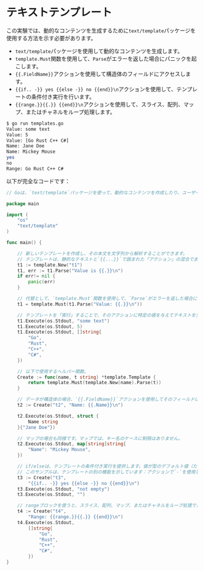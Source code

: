 # テキストテンプレート

この実験では、動的なコンテンツを生成するために`text/template`パッケージを使用する方法を示す必要があります。

- `text/template`パッケージを使用して動的なコンテンツを生成します。
- `template.Must`関数を使用して、`Parse`がエラーを返した場合にパニックを起こします。
- `{{.FieldName}}`アクションを使用して構造体のフィールドにアクセスします。
- `{{if.. -}} yes {{else -}} no {{end}}\n`アクションを使用して、テンプレートの条件付き実行を行います。
- `{{range.}}{{.}} {{end}}\n`アクションを使用して、スライス、配列、マップ、またはチャネルをループ処理します。

```sh
$ go run templates.go
Value: some text
Value: 5
Value: [Go Rust C++ C#]
Name: Jane Doe
Name: Mickey Mouse
yes
no
Range: Go Rust C++ C#
```

以下が完全なコードです：

```go
// Goは、`text/template`パッケージを使って、動的なコンテンツを作成したり、ユーザーにカスタマイズされた出力を表示したりするための組み込みのサポートを提供しています。兄弟パッケージである`html/template`は同じAPIを提供していますが、追加のセキュリティ機能があり、HTMLを生成するために使用する必要があります。

package main

import (
	"os"
	"text/template"
)

func main() {

	// 新しいテンプレートを作成し、その本文を文字列から解析することができます。
	// テンプレートは、静的なテキストと`{{...}}`で囲まれた「アクション」の混合であり、動的にコンテンツを挿入するために使用されます。
	t1 := template.New("t1")
	t1, err := t1.Parse("Value is {{.}}\n")
	if err!= nil {
		panic(err)
	}

	// 代替として、`template.Must`関数を使用して、`Parse`がエラーを返した場合にパニックを起こすことができます。これは、グローバルスコープで初期化されたテンプレートに特に役立ちます。
	t1 = template.Must(t1.Parse("Value: {{.}}\n"))

	// テンプレートを「実行」することで、そのアクションに特定の値を与えてテキストを生成します。`{{.}}`アクションは、`Execute`に渡されるパラメータとして渡される値に置き換えられます。
	t1.Execute(os.Stdout, "some text")
	t1.Execute(os.Stdout, 5)
	t1.Execute(os.Stdout, []string{
		"Go",
		"Rust",
		"C++",
		"C#",
	})

	// 以下で使用するヘルパー関数。
	Create := func(name, t string) *template.Template {
		return template.Must(template.New(name).Parse(t))
	}

	// データが構造体の場合、`{{.FieldName}}`アクションを使用してそのフィールドにアクセスできます。テンプレートが実行されるときにアクセス可能にするためには、フィールドはエクスポートされている必要があります。
	t2 := Create("t2", "Name: {{.Name}}\n")

	t2.Execute(os.Stdout, struct {
		Name string
	}{"Jane Doe"})

	// マップの場合も同様です。マップでは、キー名のケースに制限はありません。
	t2.Execute(os.Stdout, map[string]string{
		"Name": "Mickey Mouse",
	})

	// if/elseは、テンプレートの条件付き実行を提供します。値が型のデフォルト値（たとえば0、空文字列、nilポインタなど）の場合、その値は偽と見なされます。
	// このサンプルは、テンプレートの別の機能を示しています：アクションで`-`を使用して空白をトリミングすること。
	t3 := Create("t3",
		"{{if.. -}} yes {{else -}} no {{end}}\n")
	t3.Execute(os.Stdout, "not empty")
	t3.Execute(os.Stdout, "")

	// rangeブロックを使うと、スライス、配列、マップ、またはチャネルをループ処理できます。rangeブロックの中では、`{{.}}`は反復の現在の項目に設定されます。
	t4 := Create("t4",
		"Range: {{range.}}{{.}} {{end}}\n")
	t4.Execute(os.Stdout,
		[]string{
			"Go",
			"Rust",
			"C++",
			"C#",
		})
}

```
